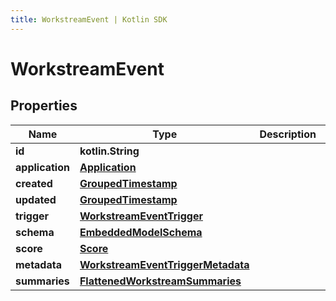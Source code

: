 ```yaml
---
title: WorkstreamEvent | Kotlin SDK
---
```




# WorkstreamEvent

## Properties
Name | Type | Description | Notes
------------ | ------------- | ------------- | -------------
**id** | **kotlin.String** |  | 
**application** | [**Application**](Application) |  | 
**created** | [**GroupedTimestamp**](GroupedTimestamp) |  | 
**updated** | [**GroupedTimestamp**](GroupedTimestamp) |  | 
**trigger** | [**WorkstreamEventTrigger**](WorkstreamEventTrigger) |  | 
**schema** | [**EmbeddedModelSchema**](EmbeddedModelSchema) |  |  [optional]
**score** | [**Score**](Score) |  |  [optional]
**metadata** | [**WorkstreamEventTriggerMetadata**](WorkstreamEventTriggerMetadata) |  |  [optional]
**summaries** | [**FlattenedWorkstreamSummaries**](FlattenedWorkstreamSummaries) |  |  [optional]




